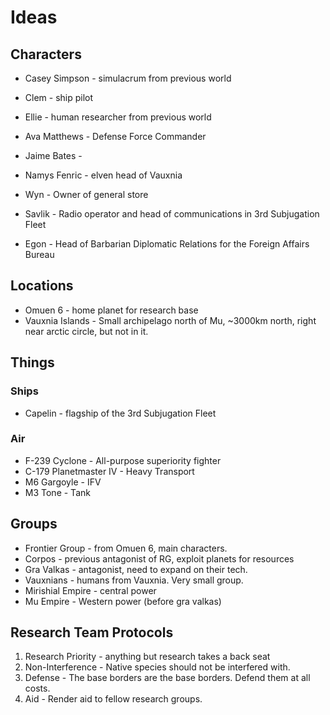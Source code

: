 # Ideas

## Characters

* Casey Simpson - simulacrum from previous world
* Clem - ship pilot
* Ellie - human researcher from previous world
* Ava Matthews - Defense Force Commander
* Jaime Bates -

* Namys Fenric - elven head of Vauxnia
* Wyn - Owner of general store

* Savlik - Radio operator and head of communications in 3rd Subjugation Fleet
* Egon - Head of Barbarian Diplomatic Relations for the Foreign Affairs Bureau

## Locations

* Omuen 6 - home planet for research base
* Vauxnia Islands - Small archipelago north of Mu, ~3000km north, right near arctic circle, but not in it.

## Things

### Ships
* Capelin - flagship of the 3rd Subjugation Fleet

### Air

* F-239 Cyclone - All-purpose superiority fighter
* C-179 Planetmaster IV - Heavy Transport
* M6 Gargoyle - IFV
* M3 Tone - Tank

## Groups

* Frontier Group - from Omuen 6, main characters.
* Corpos - previous antagonist of RG, exploit planets for resources
* Gra Valkas - antagonist, need to expand on their tech.
* Vauxnians - humans from Vauxnia. Very small group.
* Mirishial Empire - central power
* Mu Empire - Western power (before gra valkas)

## Research Team Protocols

1. Research Priority - anything but research takes a back seat
2. Non-Interference - Native species should not be interfered with.
3. Defense - The base borders are the base borders. Defend them at all costs.
4. Aid - Render aid to fellow research groups.
